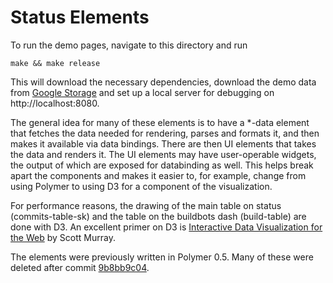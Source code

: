 Status Elements
=================

To run the demo pages, navigate to this directory and run
```
make && make release
```

This will download the necessary dependencies, download the demo data from
[Google Storage](https://pantheon.corp.google.com/storage/browser/skia-infra-testdata/status-demo/?project=google.com:skia-buildbots)
and set up a local server for debugging on http://localhost:8080.


The general idea for many of these elements is to have a *-data element that fetches the
data needed for rendering, parses and formats it, and then makes it available via data bindings.
There are then UI elements that takes the data and renders it.  The UI elements may have
user-operable widgets, the output of which are exposed for databinding as well.  This helps break
apart the components and makes it easier to, for example, change from using Polymer to using D3 for
a component of the visualization.

For performance reasons, the drawing of the main table on status (commits-table-sk) and the table on
the buildbots dash (build-table) are done with D3.
An excellent primer on D3 is [Interactive Data Visualization for the Web](http://chimera.labs.oreilly.com/books/1230000000345/index.html) by Scott Murray.

The elements were previously written in Polymer 0.5.
Many of these were deleted after commit [9b8bb9c04](https://skia.googlesource.com/buildbot/+/9b8bb9c044470b039fb5ee8e82cb106d16492829).
